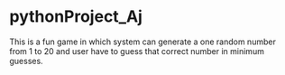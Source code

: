# pythonProject_Aj
This is a fun game in which system can generate a one random number from 1 to 20 and user have to guess that correct number in minimum guesses.
